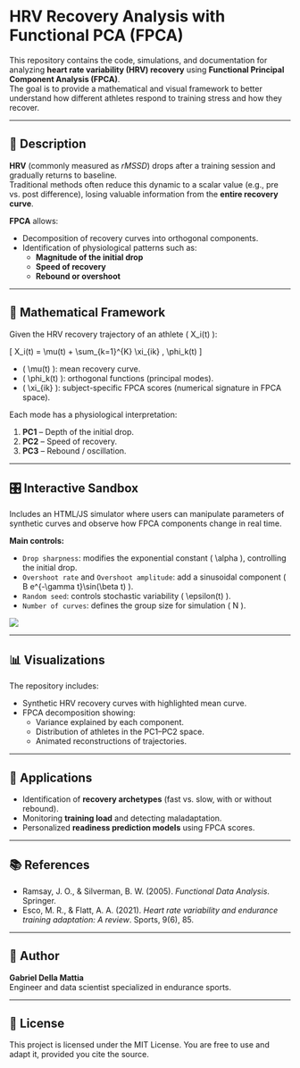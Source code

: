 # HRV Recovery Analysis with Functional PCA (FPCA)

This repository contains the code, simulations, and documentation for analyzing **heart rate variability (HRV) recovery** using **Functional Principal Component Analysis (FPCA)**.  
The goal is to provide a mathematical and visual framework to better understand how different athletes respond to training stress and how they recover.

---

## 📖 Description
**HRV** (commonly measured as *rMSSD*) drops after a training session and gradually returns to baseline.  
Traditional methods often reduce this dynamic to a scalar value (e.g., pre vs. post difference), losing valuable information from the **entire recovery curve**.  

**FPCA** allows:
- Decomposition of recovery curves into orthogonal components.
- Identification of physiological patterns such as:
  - **Magnitude of the initial drop**
  - **Speed of recovery**
  - **Rebound or overshoot**

---

## 🧮 Mathematical Framework
Given the HRV recovery trajectory of an athlete \( X_i(t) \):

\[
X_i(t) = \mu(t) + \sum_{k=1}^{K} \xi_{ik} \, \phi_k(t)
\]

- \( \mu(t) \): mean recovery curve.  
- \( \phi_k(t) \): orthogonal functions (principal modes).  
- \( \xi_{ik} \): subject-specific FPCA scores (numerical signature in FPCA space).  

Each mode has a physiological interpretation:
1. **PC1** – Depth of the initial drop.  
2. **PC2** – Speed of recovery.  
3. **PC3** – Rebound / oscillation.  

---

## 🎛️ Interactive Sandbox
Includes an HTML/JS simulator where users can manipulate parameters of synthetic curves and observe how FPCA components change in real time.

**Main controls:**
- `Drop sharpness`: modifies the exponential constant \( \alpha \), controlling the initial drop.  
- `Overshoot rate` and `Overshoot amplitude`: add a sinusoidal component \( B e^{-\gamma t}\sin(\beta t) \).  
- `Random seed`: controls stochastic variability \( \epsilon(t) \).  
- `Number of curves`: defines the group size for simulation \( N \).  

<a href="https://enydog.github.io/HRV-Recovery-FPCA/" target="_blank">
  <img src="https://img.shields.io/badge/Open-Sandbox-blue?style=for-the-badge">
</a>
 
---

## 📊 Visualizations
The repository includes:
- Synthetic HRV recovery curves with highlighted mean curve.  
- FPCA decomposition showing:
  - Variance explained by each component.  
  - Distribution of athletes in the PC1–PC2 space.  
  - Animated reconstructions of trajectories.  

---

## 🚀 Applications
- Identification of **recovery archetypes** (fast vs. slow, with or without rebound).  
- Monitoring **training load** and detecting maladaptation.  
- Personalized **readiness prediction models** using FPCA scores.  

---

## 📚 References
- Ramsay, J. O., & Silverman, B. W. (2005). *Functional Data Analysis*. Springer.  
- Esco, M. R., & Flatt, A. A. (2021). *Heart rate variability and endurance training adaptation: A review*. Sports, 9(6), 85.  

---

## 👤 Author
**Gabriel Della Mattia**  
Engineer and data scientist specialized in endurance sports.  

---

## 📄 License
This project is licensed under the MIT License. You are free to use and adapt it, provided you cite the source.
